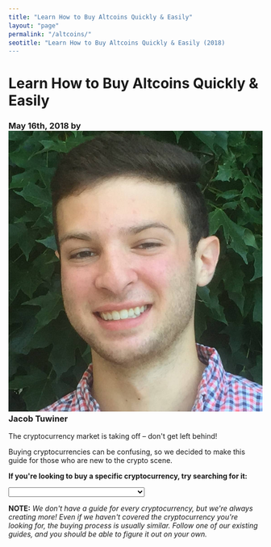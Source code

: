 ```yaml
---
title: "Learn How to Buy Altcoins Quickly & Easily"
layout: "page"
permalink: "/altcoins/"
seotitle: "Learn How to Buy Altcoins Quickly & Easily (2018)
---
```


# Learn How to Buy Altcoins Quickly & Easily

<h3 class="page-subtitle">
    May 16th, 2018 by 
    <img src="/img/profile/close.jpg" class="circle" alt="Headshot"> Jacob Tuwiner
</h3>

The cryptocurrency market is taking off – don't get left behind! 

Buying cryptocurrencies can be confusing, so we decided to make this guide for those who are new to the crypto scene. 

**If you're looking to buy a specific cryptocurrency, try searching for it:** 

<select style="width: 270px" class="select-hero">
          <option value=""></option>
          <option value="/bitcoin/">Bitcoin</option>
          <option value="/altcoins/buy-iota/">Iota</option>
          <option value="/altcoins/buy-neo/">Neo</option>
          <option value="/altcoins/buy-omisego/">Omisego</option>
          <option value="/altcoins/buy-vechain/">Vechain</option>
          <option value="/altcoins/buy-zcash/">Zcash</option>
        </select>

**NOTE:** *We don't have a guide for every cryptocurrency, but we're always creating more! Even if we haven't covered the cryptocurrency you're looking for, the buying process is usually similar. Follow one of our existing guides, and you should be able to figure it out on your own.*


